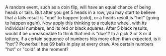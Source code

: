 A random event, such as a coin flip, will have an equal chance of being heads or tails. But after you get 5 heads in a row, you may start to believe that a tails result is "due" to happen (cold), or a heads result is "hot" (going to happen again). Now apply this thinking to a roulette wheel, with its individual numbers, and its red or black squares. After 5 black results, would it be unreasonable to think that red is "due"? In a pick 2 or 3 or 4 lottery, if a certain sequence of numbers hits more often than expected, is it "hot"? Powerball has 69 balls in play at every draw. Are certain numbers "hot" or "cold" at the moment?
